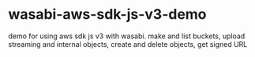 # wasabi-aws-sdk-js-v3-demo
demo for using aws sdk js v3 with wasabi. make and list buckets, upload streaming and internal objects, create and delete objects, get signed URL


